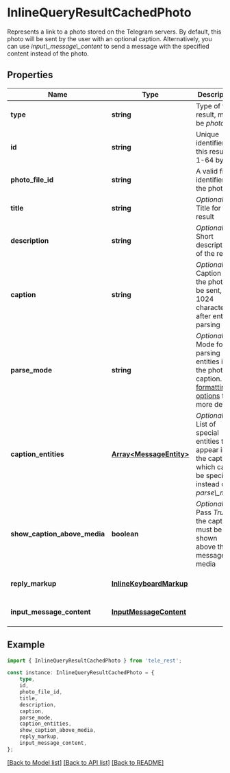 # InlineQueryResultCachedPhoto

Represents a link to a photo stored on the Telegram servers. By default, this photo will be sent by the user with an optional caption. Alternatively, you can use *input\\_message\\_content* to send a message with the specified content instead of the photo.

## Properties

Name | Type | Description | Notes
------------ | ------------- | ------------- | -------------
**type** | **string** | Type of the result, must be *photo* | [default to 'photo']
**id** | **string** | Unique identifier for this result, 1-64 bytes | [default to undefined]
**photo_file_id** | **string** | A valid file identifier of the photo | [default to undefined]
**title** | **string** | *Optional*. Title for the result | [optional] [default to undefined]
**description** | **string** | *Optional*. Short description of the result | [optional] [default to undefined]
**caption** | **string** | *Optional*. Caption of the photo to be sent, 0-1024 characters after entities parsing | [optional] [default to undefined]
**parse_mode** | **string** | *Optional*. Mode for parsing entities in the photo caption. See [formatting options](https://core.telegram.org/bots/api/#formatting-options) for more details. | [optional] [default to undefined]
**caption_entities** | [**Array&lt;MessageEntity&gt;**](MessageEntity.md) | *Optional*. List of special entities that appear in the caption, which can be specified instead of *parse\\_mode* | [optional] [default to undefined]
**show_caption_above_media** | **boolean** | *Optional*. Pass *True*, if the caption must be shown above the message media | [optional] [default to undefined]
**reply_markup** | [**InlineKeyboardMarkup**](InlineKeyboardMarkup.md) |  | [optional] [default to undefined]
**input_message_content** | [**InputMessageContent**](InputMessageContent.md) |  | [optional] [default to undefined]

## Example

```typescript
import { InlineQueryResultCachedPhoto } from 'tele_rest';

const instance: InlineQueryResultCachedPhoto = {
    type,
    id,
    photo_file_id,
    title,
    description,
    caption,
    parse_mode,
    caption_entities,
    show_caption_above_media,
    reply_markup,
    input_message_content,
};
```

[[Back to Model list]](../README.md#documentation-for-models) [[Back to API list]](../README.md#documentation-for-api-endpoints) [[Back to README]](../README.md)
